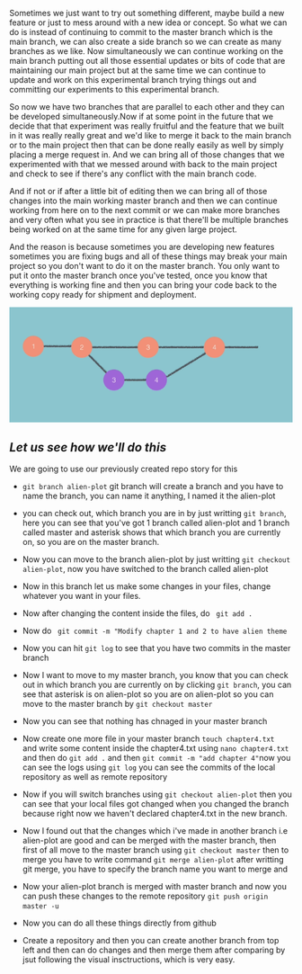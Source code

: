 Sometimes we just want to try out something different, maybe build a new feature or just to mess around with a new idea or concept. So what we can do is instead of continuing to commit to the master branch which is the main branch, we can also create a side branch so we can create as many branches as we like. Now simultaneously we can continue working on the main branch putting out all those essential updates or bits of code that are maintaining our main project but at the same time we can continue to update and work on this experimental branch trying things out and committing our experiments to this experimental branch.


So now we have two branches that are parallel to each other and they can be developed simultaneously.Now if at some point in the future that we decide that that experiment was really fruitful and the feature that we built in it was really really great and we'd like to merge it back to the main branch or to the main project then that can be done really easily as well by simply placing a merge request in. And we can bring all of those changes that we experimented with that we messed around with back to the main project and check to see if there's any conflict with the main branch code.


And if not or if after a little bit of editing then we can bring all of those changes into the main working master branch and then we can continue working from here on to the next commit or we can make more branches and very often what you see in practice is that there'll be multiple branches being worked on at the same time for any given large project.


And the reason is because sometimes you are developing new features sometimes you are fixing bugs and all of these things may break your main project so you don't want to do it on the master branch. You only want to put it onto the master branch once you've tested, once you know that everything is working fine and then you can bring your code back to the working copy ready for shipment and deployment.

![git9](https://github.com/tannuchoudhary/WebDev/blob/main/Images/git9.png)

## *Let us see how we'll do this*
We are going to use our previously created repo story for this
* ``` git branch alien-plot ``` git branch will create a branch and you have to name the branch, you can name it anything, I named it the alien-plot
* you can check out, which branch you are in by just writting ``` git branch ```, here you can see that you've got 1 branch called alien-plot and 1 branch called master and asterisk shows that which branch you are currently on, so you are on the master branch.
* Now you can move to the branch alien-plot by just writting ``` git checkout alien-plot ```, now you have switched to the branch called alien-plot
* Now in this branch let us make some changes in your files, change whatever you want in your files.
* Now after changing the content inside the files, do ``` git add .```
* Now do ``` git commit -m "Modify chapter 1 and 2 to have alien theme```  
* Now you can hit ``` git log ``` to see that you have two commits in the master branch
* Now I want to move to my master branch, you know that you can check out in which branch you are currently on by clicking ``` git branch ```, you can see that asterisk is on alien-plot so you are on alien-plot so you can move to the master branch by ``` git checkout master ```
* Now you can see that nothing has chnaged in your master branch
* Now create one more file in your master branch ```touch chapter4.txt ``` and write some content inside the chapter4.txt using ``` nano chapter4.txt ``` and then do ``` git add . ``` and then ``` git commit -m "add chapter 4" ```now you can see the logs using ``` git log ``` you can see the commits of the local repository as well as remote repository 
* Now if you will switch branches using ``` git checkout alien-plot ``` then you can see that your local files got changed when you changed the branch because right now we haven't declared chapter4.txt in the new branch.
* Now I found out that the changes which i've made in another branch i.e alien-plot are good and can be merged with the master branch, then first of all move to the master branch using ``` git checkout master ``` then to merge you have to write command ``` git merge alien-plot ``` after writting git merge, you have to specify the branch name you want to merge and 
* Now your alien-plot branch is merged with master branch and now you can push these changes to the remote repository ``` git push origin master -u ```

* Now you can do all these things directly from github
* Create a repository and then you can create another branch from top left and then can do changes and then merge them after comparing by jsut following the visual insctructions, which is very easy.


